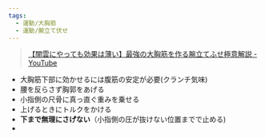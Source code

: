 ```yaml
---
tags:
  - 運動/大胸筋
  - 運動/腕立て伏せ
---
```

>[【闇雲にやっても効果は薄い】最強の大胸筋を作る腕立てふせ極意解説 - YouTube](https://www.youtube.com/watch?v=gDanc03RgKg)

- 大胸筋下部に効かせるには腹筋の安定が必要(クランチ気味)
- 腰を反らさず胸郭をあげる
- 小指側の尺骨に真っ直ぐ重みを乗せる
- 上げるときにトルクをかける
- **下まで無理にさげない**（小指側の圧が抜けない位置までで止める)
-